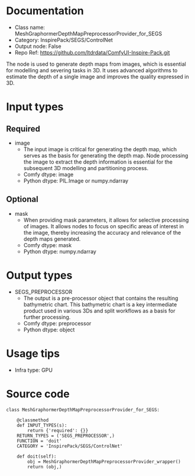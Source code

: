 # Documentation
- Class name: MeshGraphormerDepthMapPreprocessorProvider_for_SEGS
- Category: InspirePack/SEGS/ControlNet
- Output node: False
- Repo Ref: https://github.com/ltdrdata/ComfyUI-Inspire-Pack.git

The node is used to generate depth maps from images, which is essential for modelling and severing tasks in 3D. It uses advanced algorithms to estimate the depth of a single image and improves the quality expressed in 3D.

# Input types
## Required
- image
    - The input image is critical for generating the depth map, which serves as the basis for generating the depth map. Node processing the image to extract the depth information is essential for the subsequent 3D modelling and partitioning process.
    - Comfy dtype: image
    - Python dtype: PIL.Image or numpy.ndarray
## Optional
- mask
    - When providing mask parameters, it allows for selective processing of images. It allows nodes to focus on specific areas of interest in the image, thereby increasing the accuracy and relevance of the depth maps generated.
    - Comfy dtype: mask
    - Python dtype: numpy.ndarray

# Output types
- SEGS_PREPROCESSOR
    - The output is a pre-processor object that contains the resulting bathymetric chart. This bathymetric chart is a key intermediate product used in various 3Ds and split workflows as a basis for further processing.
    - Comfy dtype: preprocessor
    - Python dtype: object

# Usage tips
- Infra type: GPU

# Source code
```
class MeshGraphormerDepthMapPreprocessorProvider_for_SEGS:

    @classmethod
    def INPUT_TYPES(s):
        return {'required': {}}
    RETURN_TYPES = ('SEGS_PREPROCESSOR',)
    FUNCTION = 'doit'
    CATEGORY = 'InspirePack/SEGS/ControlNet'

    def doit(self):
        obj = MeshGraphormerDepthMapPreprocessorProvider_wrapper()
        return (obj,)
```